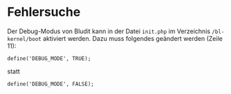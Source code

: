 # Fehlersuche
<!-- Position: 3 -->

Der Debug-Modus von Bludit kann in der Datei `init.php` im Verzeichnis `/bl-kernel/boot` aktiviert werden. Dazu muss folgendes geändert werden (Zeile 11):

`define('DEBUG_MODE', TRUE);`

statt

`define('DEBUG_MODE', FALSE);`
